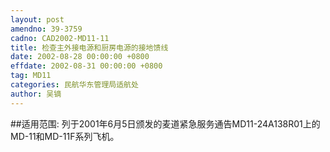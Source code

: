 ```yaml
---
layout: post
amendno: 39-3759
cadno: CAD2002-MD11-11
title: 检查主外接电源和厨房电源的接地馈线
date: 2002-08-28 00:00:00 +0800
effdate: 2002-08-31 00:00:00 +0800
tag: MD11
categories: 民航华东管理局适航处
author: 吴镝
---
```


##适用范围:
列于2001年6月5日颁发的麦道紧急服务通告MD11-24A138R01上的MD-11和MD-11F系列飞机。

